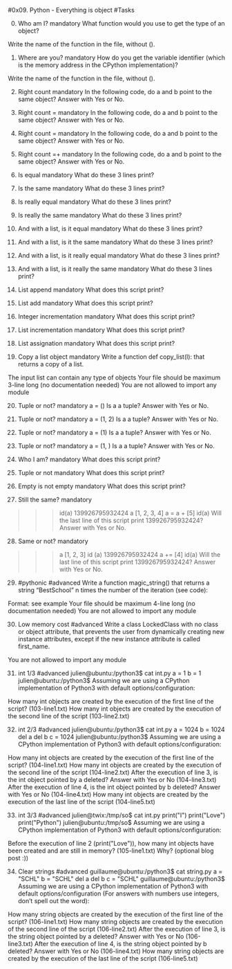 #0x09. Python - Everything is object
#Tasks

0. Who am I?
mandatory
What function would you use to get the type of an object?

Write the name of the function in the file, without ().

1. Where are you?
mandatory
How do you get the variable identifier (which is the memory address in the CPython implementation)?

Write the name of the function in the file, without ().

2. Right count
mandatory
In the following code, do a and b point to the same object? Answer with Yes or No.

3. Right count =
mandatory
In the following code, do a and b point to the same object? Answer with Yes or No.

4. Right count =
mandatory
In the following code, do a and b point to the same object? Answer with Yes or No.

5. Right count =+
mandatory
In the following code, do a and b point to the same object? Answer with Yes or No.

6. Is equal
mandatory
What do these 3 lines print?

7. Is the same
mandatory
What do these 3 lines print?

8. Is really equal
mandatory
What do these 3 lines print?

9. Is really the same
mandatory
What do these 3 lines print?

10. And with a list, is it equal
mandatory
What do these 3 lines print?

11. And with a list, is it the same
mandatory
What do these 3 lines print?

12. And with a list, is it really equal
mandatory
What do these 3 lines print?

13. And with a list, is it really the same
mandatory
What do these 3 lines print?

14. List append
mandatory
What does this script print?

15. List add
mandatory
What does this script print?

16. Integer incrementation
mandatory
What does this script print?

17. List incrementation
mandatory
What does this script print?

18. List assignation
mandatory
What does this script print?

19. Copy a list object
mandatory
Write a function def copy_list(l): that returns a copy of a list.

The input list can contain any type of objects
Your file should be maximum 3-line long (no documentation needed)
You are not allowed to import any module

20. Tuple or not?
mandatory
a = ()
Is a a tuple? Answer with Yes or No.

21. Tuple or not?
mandatory
a = (1, 2)
Is a a tuple? Answer with Yes or No.

22. Tuple or not?
mandatory
a = (1)
Is a a tuple? Answer with Yes or No.

23. Tuple or not?
mandatory
a = (1, )
Is a a tuple? Answer with Yes or No.

24. Who I am?
mandatory
What does this script print?

25. Tuple or not
mandatory
What does this script print?

26. Empty is not empty
mandatory
What does this script print?

27. Still the same?
mandatory
>>> id(a)
139926795932424
>>> a
[1, 2, 3, 4]
>>> a = a + [5]
>>> id(a)
Will the last line of this script print 139926795932424? Answer with Yes or No.

28. Same or not?
mandatory
>>> a
[1, 2, 3]
>>> id (a)
139926795932424
>>> a += [4]
>>> id(a)
Will the last line of this script print 139926795932424? Answer with Yes or No.

29. #pythonic
#advanced
Write a function magic_string() that returns a string “BestSchool” n times the number of the iteration (see code):

Format: see example
Your file should be maximum 4-line long (no documentation needed)
You are not allowed to import any module

30. Low memory cost
#advanced
Write a class LockedClass with no class or object attribute, that prevents the user from dynamically creating new instance attributes, except if the new instance attribute is called first_name.

You are not allowed to import any module

31. int 1/3
#advanced
julien@ubuntu:/python3$ cat int.py 
a = 1
b = 1
julien@ubuntu:/python3$ 
Assuming we are using a CPython implementation of Python3 with default options/configuration:

How many int objects are created by the execution of the first line of the script? (103-line1.txt)
How many int objects are created by the execution of the second line of the script (103-line2.txt)

32. int 2/3
#advanced
julien@ubuntu:/python3$ cat int.py 
a = 1024
b = 1024
del a
del b
c = 1024
julien@ubuntu:/python3$ 
Assuming we are using a CPython implementation of Python3 with default options/configuration:

How many int objects are created by the execution of the first line of the script? (104-line1.txt)
How many int objects are created by the execution of the second line of the script (104-line2.txt)
After the execution of line 3, is the int object pointed by a deleted? Answer with Yes or No (104-line3.txt)
After the execution of line 4, is the int object pointed by b deleted? Answer with Yes or No (104-line4.txt)
How many int objects are created by the execution of the last line of the script (104-line5.txt)

33. int 3/3
#advanced
julien@twix:/tmp/so$ cat int.py 
print("I")
print("Love")
print("Python")
julien@ubuntu:/tmp/so$ 
Assuming we are using a CPython implementation of Python3 with default options/configuration:

Before the execution of line 2 (print("Love")), how many int objects have been created and are still in memory? (105-line1.txt)
Why? (optional blog post :))

34. Clear strings
#advanced
guillaume@ubuntu:/python3$ cat string.py 
a = "SCHL"
b = "SCHL"
del a
del b
c = "SCHL"
guillaume@ubuntu:/python3$ 
Assuming we are using a CPython implementation of Python3 with default options/configuration (For answers with numbers use integers, don’t spell out the word):

How many string objects are created by the execution of the first line of the script? (106-line1.txt)
How many string objects are created by the execution of the second line of the script (106-line2.txt)
After the execution of line 3, is the string object pointed by a deleted? Answer with Yes or No (106-line3.txt)
After the execution of line 4, is the string object pointed by b deleted? Answer with Yes or No (106-line4.txt)
How many string objects are created by the execution of the last line of the script (106-line5.txt)
